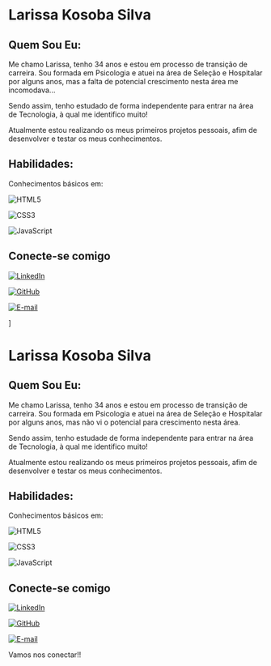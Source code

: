 # Larissa Kosoba Silva 

## Quem Sou Eu:
Me chamo Larissa, tenho 34 anos e estou em processo de transição de carreira. Sou formada em Psicologia e atuei na área de Seleção e Hospitalar por alguns anos, mas a falta de potencial crescimento nesta área me incomodava...

Sendo assim, tenho estudado de forma independente para entrar na área de Tecnologia, à qual me identifico muito!

Atualmente estou realizando os meus primeiros projetos pessoais, afim de desenvolver e testar os meus conhecimentos.

## Habilidades:

Conhecimentos básicos em:

![HTML5](https://img.shields.io/badge/HTML5-000?style=for-the-badge&logo=html5)

![CSS3](https://img.shields.io/badge/CSS3-000?style=for-the-badge&logo=css3&logoColor=264CE4)

![JavaScript](https://img.shields.io/badge/JavaScript-000?style=for-the-badge&logo=javascript)



## Conecte-se comigo

[![LinkedIn](https://img.shields.io/badge/LinkedIn-000?style=for-the-badge&logo=linkedin&logoColor=0E76A8)](https://www.linkedin.com/in/larissa-kosoba/)

[![GitHub](https://img.shields.io/badge/GitHbt-000?style=for-the-badge&logo=github&logoColor=purple)](+https://github.com/larikosoba)

[![E-mail](https://img.shields.io/badge/-Email-000?style=for-the-badge&logo=microsoft-outlook&logoColor=007BFF)](mailto:larikosoba@gmail.com)


 ]
# Larissa Kosoba Silva 

## Quem Sou Eu:
Me chamo Larissa, tenho 34 anos e estou em processo de transição de carreira. Sou formada em Psicologia e atuei na área de Seleção e Hospitalar por alguns anos, mas não vi o potencial para crescimento nesta área.

Sendo assim, tenho estudade de forma independente para entrar na área de Tecnologia, à qual me identifico muito!

Atualmente estou realizando os meus primeiros projetos pessoais, afim de desenvolver e testar os meus conhecimentos.

## Habilidades:

Conhecimentos básicos em:

![HTML5](https://img.shields.io/badge/HTML5-000?style=for-the-badge&logo=html5)

![CSS3](https://img.shields.io/badge/CSS3-000?style=for-the-badge&logo=css3&logoColor=264CE4)

![JavaScript](https://img.shields.io/badge/JavaScript-000?style=for-the-badge&logo=javascript)



## Conecte-se comigo

[![LinkedIn](https://img.shields.io/badge/LinkedIn-000?style=for-the-badge&logo=linkedin&logoColor=0E76A8)](https://www.linkedin.com/in/larissa-kosoba/)

[![GitHub](https://img.shields.io/badge/GitHbt-000?style=for-the-badge&logo=github&logoColor=purple)](+https://github.com/larikosoba)

[![E-mail](https://img.shields.io/badge/-Email-000?style=for-the-badge&logo=microsoft-outlook&logoColor=007BFF)](mailto:larikosoba@gmail.com)

Vamos nos conectar!! 
